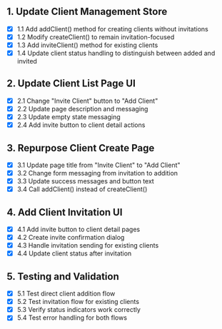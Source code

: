 ## 1. Update Client Management Store

- [x] 1.1 Add addClient() method for creating clients without invitations
- [x] 1.2 Modify createClient() to remain invitation-focused
- [x] 1.3 Add inviteClient() method for existing clients
- [x] 1.4 Update client status handling to distinguish between added and invited

## 2. Update Client List Page UI

- [x] 2.1 Change "Invite Client" button to "Add Client"
- [x] 2.2 Update page description and messaging
- [x] 2.3 Update empty state messaging
- [x] 2.4 Add invite button to client detail actions

## 3. Repurpose Client Create Page

- [x] 3.1 Update page title from "Invite Client" to "Add Client"
- [x] 3.2 Change form messaging from invitation to addition
- [x] 3.3 Update success messages and button text
- [x] 3.4 Call addClient() instead of createClient()

## 4. Add Client Invitation UI

- [x] 4.1 Add invite button to client detail pages
- [x] 4.2 Create invite confirmation dialog
- [x] 4.3 Handle invitation sending for existing clients
- [x] 4.4 Update client status after invitation

## 5. Testing and Validation

- [x] 5.1 Test direct client addition flow
- [x] 5.2 Test invitation flow for existing clients
- [x] 5.3 Verify status indicators work correctly
- [x] 5.4 Test error handling for both flows
